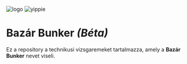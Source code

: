 ![logo](https://github.com/farkaslevente/14AA-D-Others/blob/main/MobilApp/Resources/Images/smalllogo.png)
![yippie](https://media.tenor.com/2l4-h42qnmcAAAAi/toothless-dancing-toothless.gif)

# Bazár Bunker *(Béta)*

Ez a repository a technikusi vizsgaremeket tartalmazza, amely a **Bazár Bunker** nevet viseli. 
